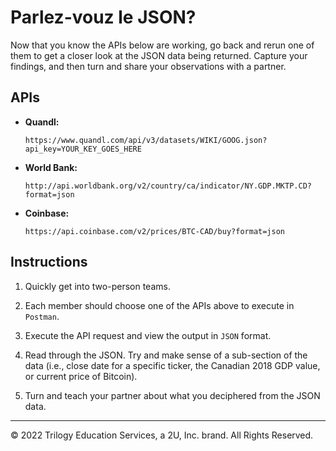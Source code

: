 # Parlez-vouz le JSON?

Now that you know the APIs below are working, go back and rerun one of them to get a closer look at the JSON data being returned. Capture your findings, and then turn and share your observations with a partner.

## APIs

* **Quandl:**
    ```text
    https://www.quandl.com/api/v3/datasets/WIKI/GOOG.json?api_key=YOUR_KEY_GOES_HERE
    ```

* **World Bank:**
    ```text
    http://api.worldbank.org/v2/country/ca/indicator/NY.GDP.MKTP.CD?format=json
    ```

* **Coinbase:**
    ```text
    https://api.coinbase.com/v2/prices/BTC-CAD/buy?format=json
    ```

## Instructions

1. Quickly get into two-person teams.

2. Each member should choose one of the APIs above to execute in `Postman`.

3. Execute the API request and view the output in `JSON` format.

4. Read through the JSON. Try and make sense of a sub-section of the data (i.e., close date for a specific ticker, the Canadian 2018 GDP value, or current price of Bitcoin).

5. Turn and teach your partner about what you deciphered from the JSON data.

---

© 2022 Trilogy Education Services, a 2U, Inc. brand. All Rights Reserved.
